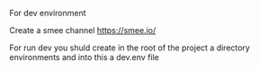 For dev environment

Create a smee channel
https://smee.io/

For run dev you shuld create in the root of the project a directory environments and into this a dev.env file